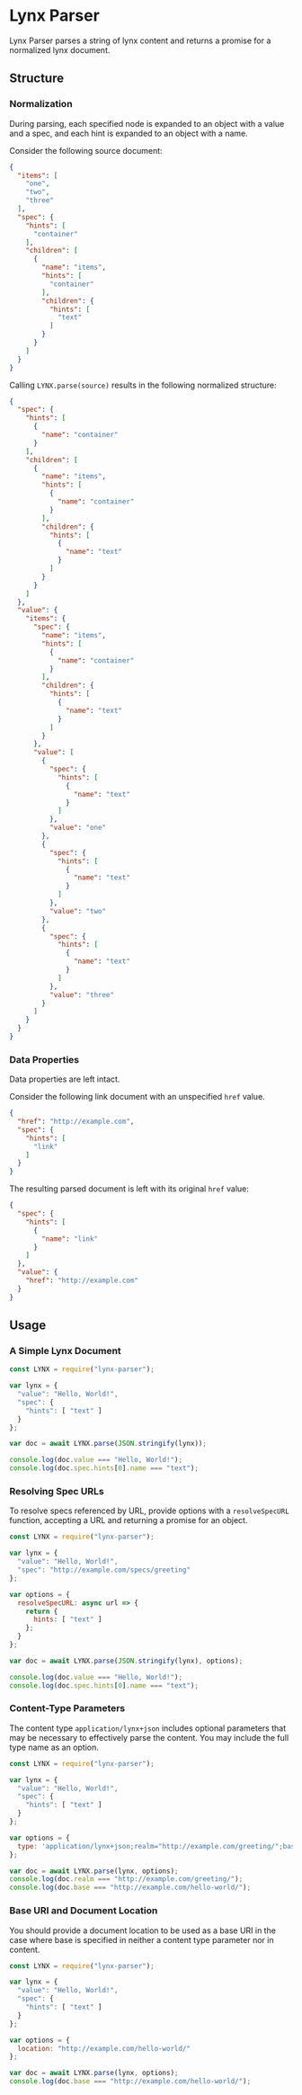 Lynx Parser
=========================================================

Lynx Parser parses a string of lynx content and returns a promise for a normalized lynx document.

Structure
---------------------------------------------------------

### Normalization

During parsing, each specified node is expanded to an object with a value and a spec, and each hint is expanded to an object with a name.

Consider the following source document:

```JSON
{
  "items": [
    "one",
    "two",
    "three"
  ],
  "spec": {
    "hints": [
      "container"
    ],
    "children": [
      {
        "name": "items",
        "hints": [
          "container"
        ],
        "children": {
          "hints": [
            "text"
          ]
        }
      }
    ]
  }
}

```

Calling `LYNX.parse(source)` results in the following normalized structure:

```JSON
{
  "spec": {
    "hints": [
      {
        "name": "container"
      }
    ],
    "children": [
      {
        "name": "items",
        "hints": [
          {
            "name": "container"
          }
        ],
        "children": {
          "hints": [
            {
              "name": "text"
            }
          ]
        }
      }
    ]
  },
  "value": {
    "items": {
      "spec": {
        "name": "items",
        "hints": [
          {
            "name": "container"
          }
        ],
        "children": {
          "hints": [
            {
              "name": "text"
            }
          ]
        }
      },
      "value": [
        {
          "spec": {
            "hints": [
              {
                "name": "text"
              }
            ]
          },
          "value": "one"
        },
        {
          "spec": {
            "hints": [
              {
                "name": "text"
              }
            ]
          },
          "value": "two"
        },
        {
          "spec": {
            "hints": [
              {
                "name": "text"
              }
            ]
          },
          "value": "three"
        }
      ]
    }
  }
}

```

### Data Properties

Data properties are left intact.

Consider the following link document with an unspecified `href` value.

```JSON
{
  "href": "http://example.com",
  "spec": {
    "hints": [
      "link"
    ]
  }
}
```

The resulting parsed document is left with its original `href` value:

```JSON
{
  "spec": {
    "hints": [
      {
        "name": "link"
      }
    ]
  },
  "value": {
    "href": "http://example.com"
  }
}
```

Usage
---------------------------------------------------------

### A Simple Lynx Document

```js
const LYNX = require("lynx-parser");

var lynx = {
  "value": "Hello, World!",
  "spec": {
    "hints": [ "text" ]
  }
};

var doc = await LYNX.parse(JSON.stringify(lynx));

console.log(doc.value === "Hello, World!");
console.log(doc.spec.hints[0].name === "text");

```

### Resolving Spec URLs

To resolve specs referenced by URL, provide options with a `resolveSpecURL` function, 
accepting a URL and returning a promise for an object.

```js
const LYNX = require("lynx-parser");

var lynx = {
  "value": "Hello, World!",
  "spec": "http://example.com/specs/greeting"
};

var options = {
  resolveSpecURL: async url => {
    return {
      hints: [ "text" ]
    };
  }
};

var doc = await LYNX.parse(JSON.stringify(lynx), options);

console.log(doc.value === "Hello, World!");
console.log(doc.spec.hints[0].name === "text");

```

### Content-Type Parameters

The content type `application/lynx+json` includes optional parameters that may 
be necessary to effectively parse the content. You may include the full type name as an option.

```js
const LYNX = require("lynx-parser");

var lynx = {
  "value": "Hello, World!",
  "spec": {
    "hints": [ "text" ]
  }
};

var options = {
  type: 'application/lynx+json;realm="http://example.com/greeting/";base="http://example.com/hello-world/"'
};

var doc = await LYNX.parse(lynx, options);
console.log(doc.realm === "http://example.com/greeting/");
console.log(doc.base === "http://example.com/hello-world/");
```

### Base URI and Document Location

You should provide a document location to be used as a base URI in the case where base
is specified in neither a content type parameter nor in content.

```js
const LYNX = require("lynx-parser");

var lynx = {
  "value": "Hello, World!",
  "spec": {
    "hints": [ "text" ]
  }
};

var options = {
  location: "http://example.com/hello-world/"
};

var doc = await LYNX.parse(lynx, options);
console.log(doc.base === "http://example.com/hello-world/");
```
